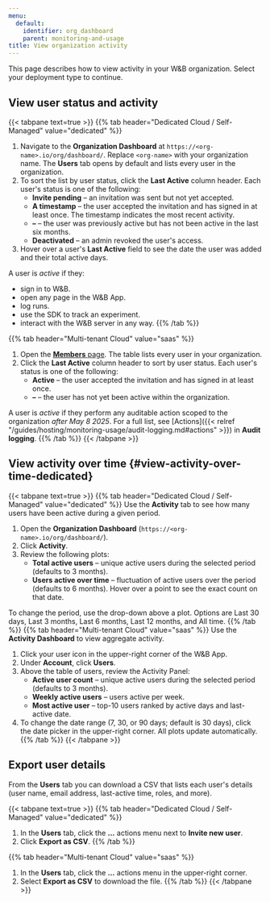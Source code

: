 ```yaml
---
menu:
  default:
    identifier: org_dashboard
    parent: monitoring-and-usage
title: View organization activity
---
```


This page describes how to view activity in your W&B organization. Select your deployment type to continue.

## View user status and activity 

{{< tabpane text=true >}}
{{% tab header="Dedicated Cloud / Self-Managed" value="dedicated" %}}
1. Navigate to the **Organization Dashboard** at `https://<org-name>.io/org/dashboard/`. Replace `<org-name>` with your organization name. The **Users** tab opens by default and lists every user in the organization.
2. To sort the list by user status, click the **Last Active** column header. Each user's status is one of the following:
   * **Invite pending** – an invitation was sent but not yet accepted.
   * **A timestamp** – the user accepted the invitation and has signed in at least once. The timestamp indicates the most recent activity.
   * **–** – the user was previously active but has not been active in the last six months.
   * **Deactivated** – an admin revoked the user's access.
3. Hover over a user's **Last Active** field to see the date the user was added and their total active days.

A user is _active_ if they:
- sign in to W&B.
- open any page in the W&B App.
- log runs.
- use the SDK to track an experiment.
- interact with the W&B server in any way.
{{% /tab %}}

{{% tab header="Multi-tenant Cloud" value="saas" %}}
1. Open the [**Members** page](https://wandb.ai/account-settings/wandb/members/). The table lists every user in your organization.
2. Click the **Last Active** column header to sort by user status. Each user's status is one of the following:
   * **Active** – the user accepted the invitation and has signed in at least once.
   * **–** – the user has not yet been active within the organization.

A user is _active_ if they perform any auditable action scoped to the organization _after May 8 2025_. For a full list, see [Actions]({{< relref "/guides/hosting/monitoring-usage/audit-logging.md#actions" >}}) in **Audit logging**.
{{% /tab %}}
{{< /tabpane >}}

## View activity over time  {#view-activity-over-time-dedicated}
{{< tabpane text=true >}}
{{% tab header="Dedicated Cloud / Self-Managed" value="dedicated" %}}
Use the **Activity** tab to see how many users have been active during a given period.

1. Open the **Organization Dashboard** (`https://<org-name>.io/org/dashboard/`).
2. Click **Activity**.
3. Review the following plots:
   * **Total active users** – unique active users during the selected period (defaults to 3 months).
   * **Users active over time** – fluctuation of active users over the period (defaults to 6 months). Hover over a point to see the exact count on that date.

To change the period, use the drop-down above a plot. Options are Last 30 days, Last 3 months, Last 6 months, Last 12 months, and All time.
{{% /tab %}}
{{% tab header="Multi-tenant Cloud" value="saas" %}}
Use the **Activity Dashboard** to view aggregate activity.

1. Click your user icon in the upper-right corner of the W&B App.
2. Under **Account**, click **Users**.
3. Above the table of users, review the Activity Panel:
   * **Active user count** – unique active users during the selected period (defaults to 3 months).
   * **Weekly active users** – users active per week.
   * **Most active user** – top-10 users ranked by active days and last-active date.
4. To change the date range (7, 30, or 90 days; default is 30 days), click the date picker in the upper-right corner. All plots update automatically.
{{% /tab %}}
{{< /tabpane >}}

## Export user details

From the **Users** tab you can download a CSV that lists each user's details (user name, email address, last-active time, roles, and more).

{{< tabpane text=true >}}
{{% tab header="Dedicated Cloud / Self-Managed" value="dedicated" %}}

1. In the **Users** tab, click the **…** actions menu next to **Invite new user**.
2. Click **Export as CSV**.
{{% /tab %}}

{{% tab header="Multi-tenant Cloud" value="saas" %}}

1. In the **Users** tab, click the **…** actions menu in the upper-right corner.
2. Select **Export as CSV** to download the file.
{{% /tab %}}
{{< /tabpane >}}
